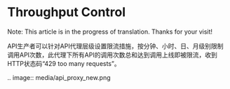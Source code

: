 # Throughput Control

Note: This article is in the progress of translation. Thanks for your visit!

API生产者可以针对API代理层级设置限流措施，按分钟、小时、日、月级别限制调用API次数，此代理下所有API的调用次数总和达到调用上线即被限流，收到HTTP状态码“429 too many requests”。

.. image:: media/api_proxy_new.png

